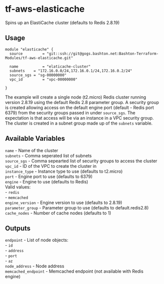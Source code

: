 # tf-aws-elasticache

Spins up an ElastiCache cluster (defaults to Redis 2.8.19)

## Usage

```
module "elasticache" {
  source 		 = "git::ssh://git@gogs.bashton.net:Bashton-Terraform-Modules/tf-aws-elasticache.git"

  name 			 = "elaticache-cluster"
  subnets 	 = "172.16.0.0/24,172.16.0.1/24,172.16.0.2/24"
  source_sgs = "sg-00000000"
  vpc_id 		 = "vpc-00000000"

}
```

The example will create a single node (t2.micro) Redis cluster running version
2.8.19 using the default Redis 2.8 parameter group. A security group is created
allowing access on the default engine port (default - Redis port 6379) from the
security groups passed in under `source_sgs`. The expectation is that access
will be via an instance in a VPC security group. The cluster is created in a
subnet group made up of the `subnets` variable.

## Available Variables
`name` - Name of the cluster  
`subnets` - Comma seperated list of subnets  
`source_sgs` - Comma sepearted list of security groups to access the cluster  
`vpc_id` - ID of the VPC to create the cluster in  
`instance_type` - Instance type to use (defaults to t2.micro)  
`port` - Engine port to use (defaults to 6379)  
`engine` - Engine to use (defaults to Redis)  
	Valid values:  
	- `redis`  
	- `memcached`  
`engine_version` - Engine version to use (defaults to 2.8.19)  
`parameter_group` - Parameter group to use (defaults to default.redis2.8)  
`cache_nodes` - Number of cache nodes (defaults to 1)  

## Outputs  
`endpoint` - List of node objects:  
	- `id`  
	- `address`  
	- `port`  
	- `az`  
`node_address` - Node address  
`memcached_endpoint` - Memcached endpoint (not available with Redis engine)  
